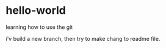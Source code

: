 # hello-world
learning how to use the git

i'v build a new branch, then try to make chang to readme file.

